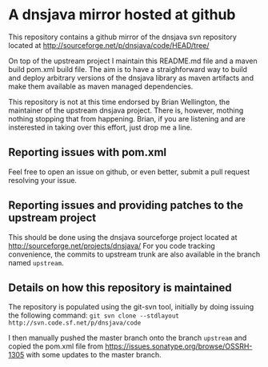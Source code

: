 # A dnsjava mirror hosted at github

This repository contains a github mirror of the dnsjava svn repository
located at http://sourceforge.net/p/dnsjava/code/HEAD/tree/

On top of the upstream project I maintain this README.md file and
a maven build pom.xml build file. The aim is to have a straighforward
way to build and deploy arbitrary versions of the dnsjava library as
maven artifacts and make them available as maven managed dependencies.

This repository is not at this time endorsed by Brian Wellington, the
maintainer of the upstream dnsjava project. There is, however, mothing
nothing stopping that from happening. Brian, if you are listening and
are insterested in taking over this effort, just drop me a line.

## Reporting issues with pom.xml

Feel free to open an issue on github, or even better, submit a pull
request resolving your issue.

## Reporting issues and providing patches to the upstream project

This should be done using the dnsjava sourceforge project located
at http://sourceforge.net/projects/dnsjava/ For you code tracking
convenience, the commits to upstream trunk are also available in
the branch named `upstream`. 

## Details on how this repository is maintained

The repository is populated using the git-svn tool, initially
by doing issuing the following command:
`git svn clone --stdlayout http://svn.code.sf.net/p/dnsjava/code`

I then manually pushed the master branch onto the branch `upstream`
and copied the pom.xml file from
https://issues.sonatype.org/browse/OSSRH-1305
with some updates to the master branch. 
